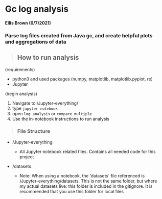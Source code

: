 # Gc log analysis
#### Ellis Brown (6/7/2021)


### Parse log files created from Java gc, and create helpful plots and aggregations of data 

> ## How to run analysis
(requirements)
- python3 and used packages (numpy, matplotlib, matplotlib.pyplot, re)
- Jupyter  

(begin analysis)           
1. Navigate to /Jupyter-everything/
2. type  `jupyter notebook`
3. open ``log analysis`` or ``compare_multiple``
4. Use the in-notebook instructions to run analysis

> ### File Structure

- /Jupyter-everything
    - All Jupyter notebook related files. Contains all needed code for this project

- /datasets
   
    - Note: When using a notebook, the 'datasets' file referenced is /Jupyter-everything/datasets. This is not the same folder, but where my actual datasets live: this folder is included in the gitignore. It is recommended that you use this folder for local files

